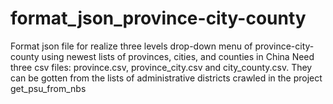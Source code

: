 # format_json_province-city-county
Format json file for realize three levels drop-down menu of province-city-county using newest lists of provinces, cities, and counties in China
Need three csv files: province.csv, province_city.csv and city_county.csv. They can be gotten from the lists of administrative districts crawled in the project get_psu_from_nbs
